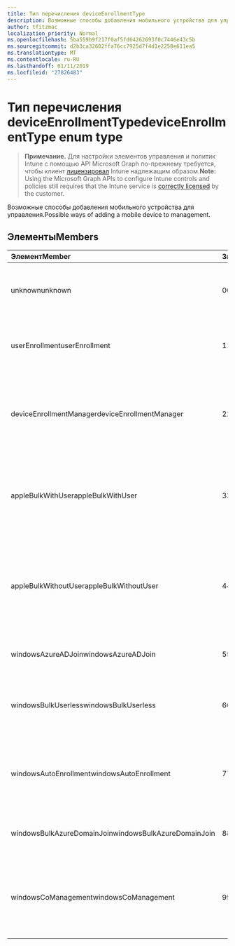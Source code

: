 ```yaml
---
title: Тип перечисления deviceEnrollmentType
description: Возможные способы добавления мобильного устройства для управления.
author: tfitzmac
localization_priority: Normal
ms.openlocfilehash: 5ba559b9f217f0af5fd64262693f0c7446e43c5b
ms.sourcegitcommit: d2b3ca32602ffa76cc7925d7f4d1e2258e611ea5
ms.translationtype: MT
ms.contentlocale: ru-RU
ms.lasthandoff: 01/11/2019
ms.locfileid: "27826483"
---
```

# <a name="deviceenrollmenttype-enum-type"></a><span data-ttu-id="f35e9-103">Тип перечисления deviceEnrollmentType</span><span class="sxs-lookup"><span data-stu-id="f35e9-103">deviceEnrollmentType enum type</span></span>

> <span data-ttu-id="f35e9-104">**Примечание.** Для настройки элементов управления и политик Intune с помощью API Microsoft Graph по-прежнему требуется, чтобы клиент [лицензировал](https://go.microsoft.com/fwlink/?linkid=839381) Intune надлежащим образом.</span><span class="sxs-lookup"><span data-stu-id="f35e9-104">**Note:** Using the Microsoft Graph APIs to configure Intune controls and policies still requires that the Intune service is [correctly licensed](https://go.microsoft.com/fwlink/?linkid=839381) by the customer.</span></span>

<span data-ttu-id="f35e9-105">Возможные способы добавления мобильного устройства для управления.</span><span class="sxs-lookup"><span data-stu-id="f35e9-105">Possible ways of adding a mobile device to management.</span></span>
## <a name="members"></a><span data-ttu-id="f35e9-106">Элементы</span><span class="sxs-lookup"><span data-stu-id="f35e9-106">Members</span></span>
|<span data-ttu-id="f35e9-107">Элемент</span><span class="sxs-lookup"><span data-stu-id="f35e9-107">Member</span></span>|<span data-ttu-id="f35e9-108">Значение</span><span class="sxs-lookup"><span data-stu-id="f35e9-108">Value</span></span>|<span data-ttu-id="f35e9-109">Описание</span><span class="sxs-lookup"><span data-stu-id="f35e9-109">Description</span></span>|
|:---|:---|:---|
|<span data-ttu-id="f35e9-110">unknown</span><span class="sxs-lookup"><span data-stu-id="f35e9-110">unknown</span></span>|<span data-ttu-id="f35e9-111">0</span><span class="sxs-lookup"><span data-stu-id="f35e9-111">0</span></span>|<span data-ttu-id="f35e9-112">Тип регистрации значения по умолчанию не собираются.</span><span class="sxs-lookup"><span data-stu-id="f35e9-112">Default value, enrollment type was not collected.</span></span>|
|<span data-ttu-id="f35e9-113">userEnrollment</span><span class="sxs-lookup"><span data-stu-id="f35e9-113">userEnrollment</span></span>|<span data-ttu-id="f35e9-114">1</span><span class="sxs-lookup"><span data-stu-id="f35e9-114">1</span></span>|<span data-ttu-id="f35e9-115">Регистрация управляемых пользователя по каналу BYOD.</span><span class="sxs-lookup"><span data-stu-id="f35e9-115">User driven enrollment through BYOD channel.</span></span>|
|<span data-ttu-id="f35e9-116">deviceEnrollmentManager</span><span class="sxs-lookup"><span data-stu-id="f35e9-116">deviceEnrollmentManager</span></span>|<span data-ttu-id="f35e9-117">2</span><span class="sxs-lookup"><span data-stu-id="f35e9-117">2</span></span>|<span data-ttu-id="f35e9-118">Регистрация пользователя с учетной записью диспетчера устройств заявок через Интернет.</span><span class="sxs-lookup"><span data-stu-id="f35e9-118">User enrollment with a device enrollment manager account.</span></span>|
|<span data-ttu-id="f35e9-119">appleBulkWithUser</span><span class="sxs-lookup"><span data-stu-id="f35e9-119">appleBulkWithUser</span></span>|<span data-ttu-id="f35e9-120">3</span><span class="sxs-lookup"><span data-stu-id="f35e9-120">3</span></span>|<span data-ttu-id="f35e9-121">Регистрация массового Apple с запрос пользователя.</span><span class="sxs-lookup"><span data-stu-id="f35e9-121">Apple bulk enrollment with user challenge.</span></span> <span data-ttu-id="f35e9-122">(DEP конфигуратора Apple)</span><span class="sxs-lookup"><span data-stu-id="f35e9-122">(DEP, Apple Configurator)</span></span>|
|<span data-ttu-id="f35e9-123">appleBulkWithoutUser</span><span class="sxs-lookup"><span data-stu-id="f35e9-123">appleBulkWithoutUser</span></span>|<span data-ttu-id="f35e9-124">4</span><span class="sxs-lookup"><span data-stu-id="f35e9-124">4</span></span>|<span data-ttu-id="f35e9-125">Apple массового заявок через Интернет без запроса пользователя.</span><span class="sxs-lookup"><span data-stu-id="f35e9-125">Apple bulk enrollment without user challenge.</span></span> <span data-ttu-id="f35e9-126">(DEP конфигуратора Apple мобильных Config)</span><span class="sxs-lookup"><span data-stu-id="f35e9-126">(DEP, Apple Configurator, Mobile Config)</span></span>|
|<span data-ttu-id="f35e9-127">windowsAzureADJoin</span><span class="sxs-lookup"><span data-stu-id="f35e9-127">windowsAzureADJoin</span></span>|<span data-ttu-id="f35e9-128">5</span><span class="sxs-lookup"><span data-stu-id="f35e9-128">5</span></span>|<span data-ttu-id="f35e9-129">Присоединение к Windows Azure AD 10.</span><span class="sxs-lookup"><span data-stu-id="f35e9-129">Windows 10 Azure AD Join.</span></span>|
|<span data-ttu-id="f35e9-130">windowsBulkUserless</span><span class="sxs-lookup"><span data-stu-id="f35e9-130">windowsBulkUserless</span></span>|<span data-ttu-id="f35e9-131">6</span><span class="sxs-lookup"><span data-stu-id="f35e9-131">6</span></span>|<span data-ttu-id="f35e9-132">Массовое 10 Windows подачи заявок через ICD с сертификатом.</span><span class="sxs-lookup"><span data-stu-id="f35e9-132">Windows 10 Bulk enrollment through ICD with certificate.</span></span>|
|<span data-ttu-id="f35e9-133">windowsAutoEnrollment</span><span class="sxs-lookup"><span data-stu-id="f35e9-133">windowsAutoEnrollment</span></span>|<span data-ttu-id="f35e9-134">7</span><span class="sxs-lookup"><span data-stu-id="f35e9-134">7</span></span>|<span data-ttu-id="f35e9-135">Windows 10 автоматической подачи заявок.</span><span class="sxs-lookup"><span data-stu-id="f35e9-135">Windows 10 automatic enrollment.</span></span> <span data-ttu-id="f35e9-136">(Добавление учетной записи работы)</span><span class="sxs-lookup"><span data-stu-id="f35e9-136">(Add work account)</span></span>|
|<span data-ttu-id="f35e9-137">windowsBulkAzureDomainJoin</span><span class="sxs-lookup"><span data-stu-id="f35e9-137">windowsBulkAzureDomainJoin</span></span>|<span data-ttu-id="f35e9-138">8</span><span class="sxs-lookup"><span data-stu-id="f35e9-138">8</span></span>|<span data-ttu-id="f35e9-139">Windows 10 в пакетном режиме присоединиться к Azure AD.</span><span class="sxs-lookup"><span data-stu-id="f35e9-139">Windows 10 bulk Azure AD Join.</span></span>|
|<span data-ttu-id="f35e9-140">windowsCoManagement</span><span class="sxs-lookup"><span data-stu-id="f35e9-140">windowsCoManagement</span></span>|<span data-ttu-id="f35e9-141">9</span><span class="sxs-lookup"><span data-stu-id="f35e9-141">9</span></span>|<span data-ttu-id="f35e9-142">10 совместного управления Windows активировать по автопилот или групповой политики.</span><span class="sxs-lookup"><span data-stu-id="f35e9-142">Windows 10 Co-Management triggered by AutoPilot or Group Policy.</span></span>|



